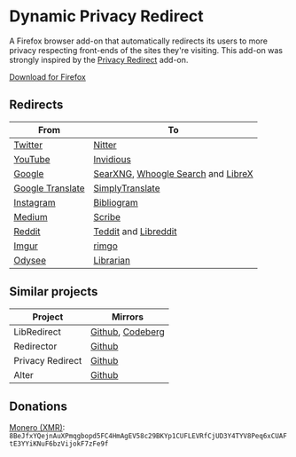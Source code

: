 # Dynamic Privacy Redirect

A Firefox browser add-on that automatically redirects its users to more privacy respecting front-ends of the sites they're visiting.
This add-on was strongly inspired by the [Privacy Redirect](https://github.com/SimonBrazell/privacy-redirect) add-on.

[Download for Firefox](https://addons.mozilla.org/en-US/firefox/addon/dynamic-privacy-redirect/)

## Redirects
|From                                                  |To                                                                                                                                                        |
|------------------------------------------------------|----------------------------------------------------------------------------------------------------------------------------------------------------------|
|[Twitter](https://twitter.com)                        | [Nitter](https://github.com/zedeus/nitter)                                                                                                               |
|[YouTube](https://youtube.com)                        | [Invidious](https://github.com/iv-org/invidious)                                                                                                         |
|[Google](https://google.com)                          | [SearXNG](https://github.com/searxng/searxng), [Whoogle Search](https://github.com/benbusby/whoogle-search) and [LibreX](https://github.com/hnhx/librex) |
|[Google Translate](https://translate.google.com)      | [SimplyTranslate](https://sr.ht/~metalune/SimplyTranslate/)                                                                                              |
|[Instagram](https://instagram.com)                    | [Bibliogram](https://sr.ht/~cadence/bibliogram/)                                                                                                         |
|[Medium](https://medium.com)                          | [Scribe](https://sr.ht/~edwardloveall/scribe/)                                                                                                           |
|[Reddit](https://reddit.com)                          | [Teddit](https://codeberg.org/teddit/teddit) and [Libreddit](https://github.com/spikecodes/libreddit)                                                    |
|[Imgur](https://imgur.com)                            | [rimgo](https://codeberg.org/video-prize-ranch/rimgo)                                                                                                    |
|[Odysee](https://odysee.com)                          | [Librarian](https://codeberg.org/librarian/librarian)                                                                                                    |

## Similar projects
|Project          |Mirrors                                                                                                         |
|-----------------|----------------------------------------------------------------------------------------------------------------|
|LibRedirect      |[Github](https://github.com/libredirect/libredirect/), [Codeberg](https://codeberg.org/LibRedirect/libredirect) |
|Redirector       |[Github](https://github.com/einaregilsson/Redirector)                                                           |
|Privacy Redirect |[Github](https://github.com/SimonBrazell/privacy-redirect)                                                      |
|Alter            |[Github](https://github.com/w3bdev1/alter)                                                                      |

## Donations
[Monero (XMR)](https://www.getmonero.org/): `8BeJfxYQejnAuXPmqgbopd5FC4HmAgEV58c29BKYp1CUFLEVRfCjUD3Y4TYV8Peq6xCUAFtE3YYiKNuF6bzVijokF7zFe9f`

